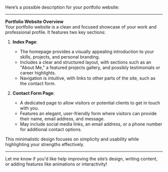 Here’s a possible description for your portfolio website:

---

**Portfolio Website Overview**  
Your portfolio website is a clean and focused showcase of your work and professional profile. It features two key sections:  

1. **Index Page**:  
   - The homepage provides a visually appealing introduction to your skills, projects, and personal branding.  
   - Includes a clear and structured layout, with sections such as an "About Me," a featured projects gallery, and possibly testimonials or career highlights.  
   - Navigation is intuitive, with links to other parts of the site, such as the contact form.  

2. **Contact Form Page**:  
   - A dedicated page to allow visitors or potential clients to get in touch with you.  
   - Features an elegant, user-friendly form where visitors can provide their name, email address, and message.  
   - May include social media links, an email address, or a phone number for additional contact options.

This minimalistic design focuses on simplicity and usability while highlighting your strengths effectively.

---

Let me know if you'd like help improving the site’s design, writing content, or adding features like animations or interactivity!
